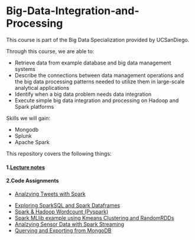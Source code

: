 # Big-Data-Integration-and-Processing

This course is part of the Big Data Specialization provided by UCSanDiego.

Through this course, we are able to:

* Retrieve data from example database and big data management systems 
* Describe the connections between data management operations and the big data processing patterns needed to utilize them in large-scale analytical applications
* Identify when a big data problem needs data integration
* Execute simple big data integration and processing on Hadoop and Spark platforms

Skills we will gain:

* Mongodb
* Splunk
* Apache Spark

This repository covers the following things:

#### 1.[Lecture notes](https://github.com/YuhuiNi/Big-Data-Integration-and-Processing/tree/master/slices)

#### 2.Code Assignments
* [Analzying Tweets with Spark](https://github.com/YuhuiNi/Big-Data-Integration-and-Processing/blob/master/code%20assignment/SoccerTweetAnalysis.ipynb)   
- [Exploring SparkSQL and Spark Dataframes](https://github.com/YuhuiNi/Big-Data-Integration-and-Processing/blob/master/code%20assignment/spark-example-sparksql.ipynb)  
- [Spark & Hadoop Wordcount (Pyspark)](https://github.com/YuhuiNi/Big-Data-Integration-and-Processing/blob/master/code%20assignment/spark-example-wc.ipynb)
- [Spark MLlib example using Kmeans Clustering and RandomRDDs](https://github.com/YuhuiNi/Big-Data-Integration-and-Processing/blob/master/code%20assignment/spark-example-kmeans.ipynb)  
- [Analzying Sensor Data with Spark Streaming](https://github.com/YuhuiNi/Big-Data-Integration-and-Processing/blob/master/code%20assignment/spark-example-streaming.ipynb)
- [Querying and Exporting from MongoDB](https://github.com/YuhuiNi/Big-Data-Integration-and-Processing/blob/master/code%20assignment/Querying-and-Exporting-from-MongoDB.md)  




